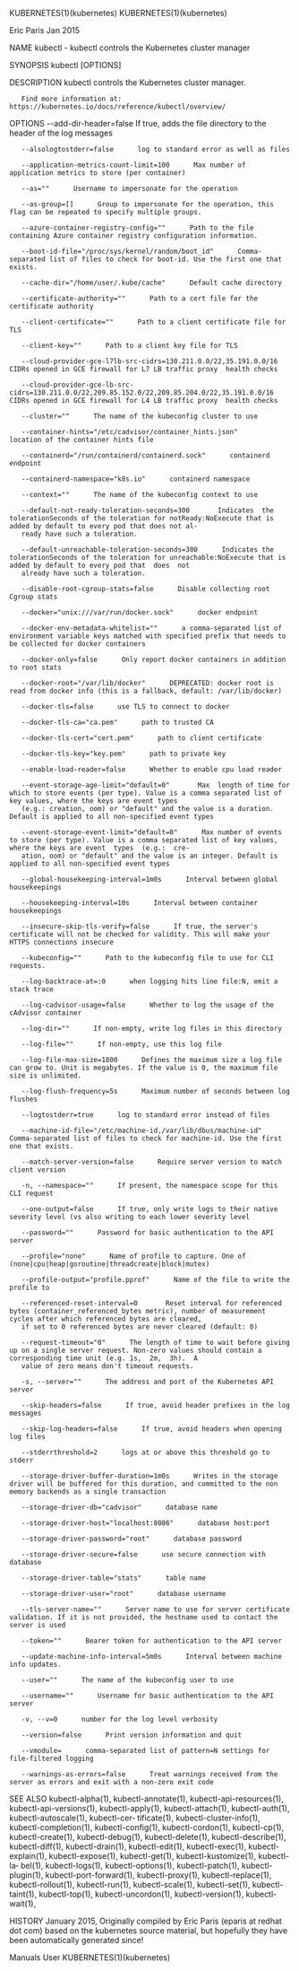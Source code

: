 KUBERNETES(1)(kubernetes)                                                                                                                                        KUBERNETES(1)(kubernetes)

Eric Paris Jan 2015

NAME
       kubectl - kubectl controls the Kubernetes cluster manager

SYNOPSIS
       kubectl [OPTIONS]

DESCRIPTION
       kubectl controls the Kubernetes cluster manager.

       Find more information at: https://kubernetes.io/docs/reference/kubectl/overview/

OPTIONS
       --add-dir-header=false      If true, adds the file directory to the header of the log messages

       --alsologtostderr=false      log to standard error as well as files

       --application-metrics-count-limit=100      Max number of application metrics to store (per container)

       --as=""      Username to impersonate for the operation

       --as-group=[]      Group to impersonate for the operation, this flag can be repeated to specify multiple groups.

       --azure-container-registry-config=""      Path to the file containing Azure container registry configuration information.

       --boot-id-file="/proc/sys/kernel/random/boot_id"      Comma-separated list of files to check for boot-id. Use the first one that exists.

       --cache-dir="/home/user/.kube/cache"      Default cache directory

       --certificate-authority=""      Path to a cert file for the certificate authority

       --client-certificate=""      Path to a client certificate file for TLS

       --client-key=""      Path to a client key file for TLS

       --cloud-provider-gce-l7lb-src-cidrs=130.211.0.0/22,35.191.0.0/16      CIDRs opened in GCE firewall for L7 LB traffic proxy  health checks

       --cloud-provider-gce-lb-src-cidrs=130.211.0.0/22,209.85.152.0/22,209.85.204.0/22,35.191.0.0/16      CIDRs opened in GCE firewall for L4 LB traffic proxy  health checks

       --cluster=""      The name of the kubeconfig cluster to use

       --container-hints="/etc/cadvisor/container_hints.json"      location of the container hints file

       --containerd="/run/containerd/containerd.sock"      containerd endpoint

       --containerd-namespace="k8s.io"      containerd namespace

       --context=""      The name of the kubeconfig context to use

       --default-not-ready-toleration-seconds=300       Indicates  the  tolerationSeconds of the toleration for notReady:NoExecute that is added by default to every pod that does not al‐
       ready have such a toleration.

       --default-unreachable-toleration-seconds=300      Indicates the tolerationSeconds of the toleration for unreachable:NoExecute that is added by default to every pod that  does  not
       already have such a toleration.

       --disable-root-cgroup-stats=false      Disable collecting root Cgroup stats

       --docker="unix:///var/run/docker.sock"      docker endpoint

       --docker-env-metadata-whitelist=""      a comma-separated list of environment variable keys matched with specified prefix that needs to be collected for docker containers

       --docker-only=false      Only report docker containers in addition to root stats

       --docker-root="/var/lib/docker"      DEPRECATED: docker root is read from docker info (this is a fallback, default: /var/lib/docker)

       --docker-tls=false      use TLS to connect to docker

       --docker-tls-ca="ca.pem"      path to trusted CA

       --docker-tls-cert="cert.pem"      path to client certificate

       --docker-tls-key="key.pem"      path to private key

       --enable-load-reader=false      Whether to enable cpu load reader

       --event-storage-age-limit="default=0"       Max  length of time for which to store events (per type). Value is a comma separated list of key values, where the keys are event types
       (e.g.: creation, oom) or "default" and the value is a duration. Default is applied to all non-specified event types

       --event-storage-event-limit="default=0"      Max number of events to store (per type). Value is a comma separated list of key values, where the keys are event  types  (e.g.:  cre‐
       ation, oom) or "default" and the value is an integer. Default is applied to all non-specified event types

       --global-housekeeping-interval=1m0s      Interval between global housekeepings

       --housekeeping-interval=10s      Interval between container housekeepings

       --insecure-skip-tls-verify=false      If true, the server's certificate will not be checked for validity. This will make your HTTPS connections insecure

       --kubeconfig=""      Path to the kubeconfig file to use for CLI requests.

       --log-backtrace-at=:0      when logging hits line file:N, emit a stack trace

       --log-cadvisor-usage=false      Whether to log the usage of the cAdvisor container

       --log-dir=""      If non-empty, write log files in this directory

       --log-file=""      If non-empty, use this log file

       --log-file-max-size=1800      Defines the maximum size a log file can grow to. Unit is megabytes. If the value is 0, the maximum file size is unlimited.

       --log-flush-frequency=5s      Maximum number of seconds between log flushes

       --logtostderr=true      log to standard error instead of files

       --machine-id-file="/etc/machine-id,/var/lib/dbus/machine-id"      Comma-separated list of files to check for machine-id. Use the first one that exists.

       --match-server-version=false      Require server version to match client version

       -n, --namespace=""      If present, the namespace scope for this CLI request

       --one-output=false      If true, only write logs to their native severity level (vs also writing to each lower severity level

       --password=""      Password for basic authentication to the API server

       --profile="none"      Name of profile to capture. One of (none|cpu|heap|goroutine|threadcreate|block|mutex)

       --profile-output="profile.pprof"      Name of the file to write the profile to

       --referenced-reset-interval=0       Reset interval for referenced bytes (container_referenced_bytes metric), number of measurement cycles after which referenced bytes are cleared,
       if set to 0 referenced bytes are never cleared (default: 0)

       --request-timeout="0"      The length of time to wait before giving up on a single server request. Non-zero values should contain a corresponding time unit (e.g. 1s,  2m,  3h).  A
       value of zero means don't timeout requests.

       -s, --server=""      The address and port of the Kubernetes API server

       --skip-headers=false      If true, avoid header prefixes in the log messages

       --skip-log-headers=false      If true, avoid headers when opening log files

       --stderrthreshold=2      logs at or above this threshold go to stderr

       --storage-driver-buffer-duration=1m0s      Writes in the storage driver will be buffered for this duration, and committed to the non memory backends as a single transaction

       --storage-driver-db="cadvisor"      database name

       --storage-driver-host="localhost:8086"      database host:port

       --storage-driver-password="root"      database password

       --storage-driver-secure=false      use secure connection with database

       --storage-driver-table="stats"      table name

       --storage-driver-user="root"      database username

       --tls-server-name=""      Server name to use for server certificate validation. If it is not provided, the hostname used to contact the server is used

       --token=""      Bearer token for authentication to the API server

       --update-machine-info-interval=5m0s      Interval between machine info updates.

       --user=""      The name of the kubeconfig user to use

       --username=""      Username for basic authentication to the API server

       -v, --v=0      number for the log level verbosity

       --version=false      Print version information and quit

       --vmodule=      comma-separated list of pattern=N settings for file-filtered logging

       --warnings-as-errors=false      Treat warnings received from the server as errors and exit with a non-zero exit code

SEE ALSO
       kubectl-alpha(1),  kubectl-annotate(1), kubectl-api-resources(1), kubectl-api-versions(1), kubectl-apply(1), kubectl-attach(1), kubectl-auth(1), kubectl-autoscale(1), kubectl-cer‐
       tificate(1),  kubectl-cluster-info(1),  kubectl-completion(1),  kubectl-config(1),  kubectl-cordon(1),  kubectl-cp(1),  kubectl-create(1),   kubectl-debug(1),   kubectl-delete(1),
       kubectl-describe(1),  kubectl-diff(1), kubectl-drain(1), kubectl-edit(1), kubectl-exec(1), kubectl-explain(1), kubectl-expose(1), kubectl-get(1), kubectl-kustomize(1), kubectl-la‐
       bel(1),  kubectl-logs(1),   kubectl-options(1),   kubectl-patch(1),   kubectl-plugin(1),   kubectl-port-forward(1),   kubectl-proxy(1),   kubectl-replace(1),   kubectl-rollout(1),
       kubectl-run(1), kubectl-scale(1), kubectl-set(1), kubectl-taint(1), kubectl-top(1), kubectl-uncordon(1), kubectl-version(1), kubectl-wait(1),

HISTORY
       January 2015, Originally compiled by Eric Paris (eparis at redhat dot com) based on the kubernetes source material, but hopefully they have been automatically generated since!

Manuals                                                                                    User                                                                  KUBERNETES(1)(kubernetes)
